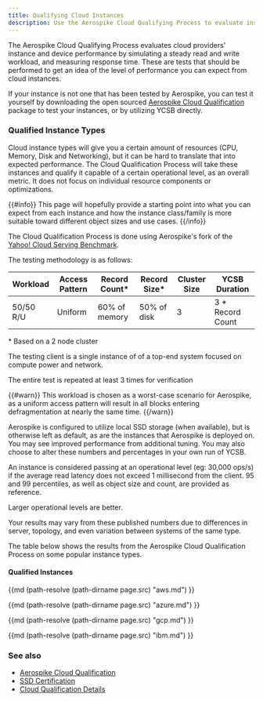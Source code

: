 ```yaml
---
title: Qualifying Cloud Instances
description: Use the Aerospike Cloud Qualifying Process to evaluate instance performance by simulating a steady read and write workload, and measuring response time prior to your first production release.
---
```


The Aerospike Cloud Qualifying Process evaluates cloud providers' instance and device performance by simulating a steady read and write workload, and measuring response time. These are tests that should be performed to get an idea of the level of performance you can expect from cloud instances.

If your instance is not one that has been tested by Aerospike, you can test it yourself by downloading the open sourced [Aerospike Cloud Qualification](https://github.com/aerospike/cloud-qualification) package to test your instances, or by utilizing YCSB directly.

### Qualified Instance Types

Cloud instance types will give you a certain amount of resources (CPU, Memory, Disk and Networking), but it can be hard to translate that into expected performance. The Cloud Qualification Process will take these instances and qualify it capable of a certain operational level, as an overall metric. It does not focus on individual resource components or optimizations. 

{{#info}}
This page will hopefully provide a starting point into what you can expect from each instance and how the instance class/family is more suitable toward different object sizes and use cases.
{{/info}}

The Cloud Qualification Process is done using Aerospike's fork of the [Yahoo! Cloud Serving Benchmark](https://github.com/aerospike/YCSB).

The testing methodology is as follows:

| Workload | Access Pattern | Record Count\* | Record Size\* | Cluster Size | YCSB Duration | 
| -------- | -------------- | ------------ | ------------ | ----------- | ----------------- |
| 50/50 R/U | Uniform       | 60% of memory | 50% of disk | 3           | 3 \* Record Count |

\* Based on a 2 node cluster

The testing client is a single instance of of a top-end system focused on compute power and network. 

The entire test is repeated at least 3 times for verification

{{#warn}}
This workload is chosen as a worst-case scenario for Aerospike, as a uniform access pattern will result in all blocks entering defragmentation at nearly the same time.
{{/warn}}

Aerospike is configured to utilize local SSD storage (when available), but is otherwise left as default, as are the instances that Aerospike is deployed on. You may see improved performance from additional tuning. You may also choose to alter these numbers and percentages in your own run of YCSB.

An instance is considered passing at an operational level (eg: 30,000 ops/s) if the average read latency does not exceed 1 millisecond from the client. 95 and 99 percentiles, as well as object size and count, are provided as reference.

Larger operational levels are better.

Your results may vary from these published numbers due to differences in server, topology, and even variation between systems of the same type.

The table below shows the results from the Aerospike Cloud Qualification Process on some popular instance types.

#### Qualified Instances

{{md (path-resolve (path-dirname page.src) "aws.md") }}

{{md (path-resolve (path-dirname page.src) "azure.md") }}

{{md (path-resolve (path-dirname page.src) "gcp.md") }}

{{md (path-resolve (path-dirname page.src) "ibm.md") }}

### See also

* [Aerospike Cloud Qualification](https://github.com/aerospike/cloud-qualification)
* [SSD Certification](/docs/operations/plan/ssd/ssd_certification.html)
* [Cloud Qualification Details](/docs/operations/plan/cloud/details.html)
